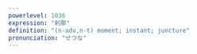 ```yaml
---
powerlevel: 1036
expression: "刹那"
definition: "(n-adv,n-t) moment; instant; juncture"
pronunciation: "せつな"
---
```

